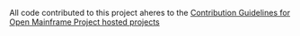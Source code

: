All code contributed to this project aheres to the [Contribution Guidelines for Open Mainframe Project hosted projects](https://github.com/openmainframeproject/tsc/blob/master/process/contribution_guidelines.md)
